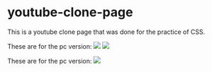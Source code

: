 # youtube-clone-page
This is a youtube clone page that was done for the practice of CSS.

These are for the pc version:
![](bigPicture-1.png)
![](bigPicture-2.png)

These are for the pc version:
![](bigPicture-2.png)